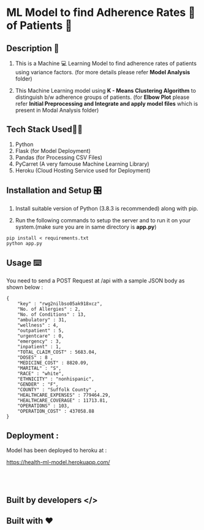 # ML Model to find Adherence Rates 💉 of Patients 🏥

## Description 📓

1. This is a Machine 💻 Learning Model to find adherence rates of patients using variance factors. (for more details please refer <b>Model Analysis</b> folder)

2. This Machine Learning model using <b>K - Means Clustering Algorithm</b> to distinguish b/w adherence groups of patients. (for <b>Elbow Plot</b> please refer <b>Initial Preprocessing and Integrate and apply model files</b> which is present in Modal Analysis folder)

## Tech Stack Used🧑‍💻

<ol >
<li> Python   </li>
<li> Flask (for Model Deployment) </li>
<li> Pandas (for Processing CSV Files) </li>
<li> PyCarret (A very famouse Machine Learning Library) </li>
<li> Heroku (Cloud Hosting Service used for Deployment)  </li>
</ol>


## Installation and Setup 🎛️

1. Install suitable version of Python (3.8.3 is recommended) along with pip.

2. Run the following commands to setup the server and to run it on your system.(make sure you are in same directory is <b>app.py</b>)

```
pip install < requirements.txt
python app.py
```


## Usage ⌨️

You need to send a POST Request at /api with a sample JSON body as shown below : 


```
{
    "key" : "rwg2nilbso05ak918xcz",
    "No. of Allergies" : 2,
    "No. of Conditions" : 13,
    "ambulatory" : 31,
    "wellness" : 4, 
    "outpatient" : 5,
    "urgentcare" : 0,
    "emergency" : 3,
    "inpatient" : 1,
    "TOTAL_CLAIM_COST" : 5683.04,
    "DOSES" : 8 ,
    "MEDICINE_COST" : 8820.09,
    "MARITAL" : "S",
    "RACE" : "white",
    "ETHNICITY" : "nonhispanic",
    "GENDER" : "F",
    "COUNTY" : "Suffolk County" ,
    "HEALTHCARE_EXPENSES" : 779464.29, 
    "HEALTHCARE_COVERAGE" : 11713.81,
    "OPERATIONS" : 103, 
    "OPERATION_COST" : 437058.88
}
```

## Deployment : 

Model has been deployed to heroku at : 

https://health-ml-model.herokuapp.com/

<br><br>
## Built by developers </>
## Built with ❤️